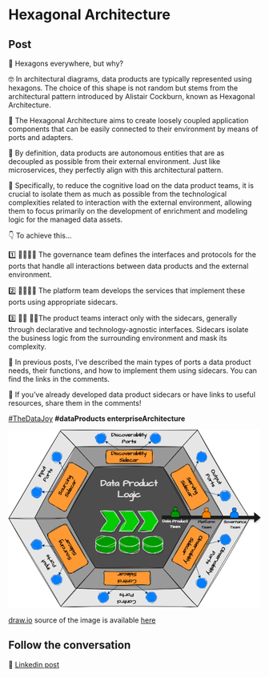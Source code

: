 # Hexagonal Architecture

## Post

🤔 Hexagons everywhere, but why?

🤓 In architectural diagrams, data products are typically represented using hexagons. The choice of this shape is not random but stems from the architectural pattern introduced by Alistair Cockburn, known as Hexagonal Architecture.

📕 The Hexagonal Architecture aims to create loosely coupled application components that can be easily connected to their environment by means of ports and adapters.

🎯 By definition, data products are autonomous entities that are as decoupled as possible from their external environment. Just like microservices, they perfectly align with this architectural pattern.

🏹 Specifically, to reduce the cognitive load on the data product teams, it is crucial to isolate them as much as possible from the technological complexities related to interaction with the external environment, allowing them to focus primarily on the development of enrichment and modeling logic for the managed data assets.

👇 To achieve this...

1️⃣ 👨‍⚖️👩‍⚖️ The governance team defines the interfaces and protocols for the ports that handle all interactions between data products and the external environment. 

2️⃣ 👷‍♂️👷‍♀️ The platform team develops the services that implement these ports using appropriate sidecars. 

3️⃣ 👨‍🔧 👩‍🔧The product teams interact only with the sidecars, generally through declarative and technology-agnostic interfaces. Sidecars isolate the business logic from the surrounding environment and mask its complexity.

📌 In previous posts, I’ve described the main types of ports a data product needs, their functions, and how to implement them using sidecars. You can find the links in the comments. 

🔻 If you’ve already developed data product sidecars or have links to useful resources, share them in the comments!

[#TheDataJoy](https://www.linkedin.com/feed/hashtag/?keywords=thedatajoy) **#dataProducts enterpriseArchitecture**

![2024-P019-composability.png](/images/2024/2024-P040-hexagonal-architecture.png)

[draw.io](https://app.diagrams.net/) source of the image is available [here](/images/2024/2024.drawio) 

## Follow the conversation

🔵 [Linkedin post](https://www.linkedin.com/posts/andreagioia_thedatajoy-dataproducts-enterprisearchitecture-activity-7225084293633437696-y1O_)
